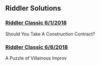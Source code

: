 ## Riddler Solutions

### [Riddler Classic 6/1/2018](2018-06-01/)

Should You Take A Construction Contract?

### [Riddler Classic 6/8/2018](2018-06-08/)

A Puzzle of Villainous Improv